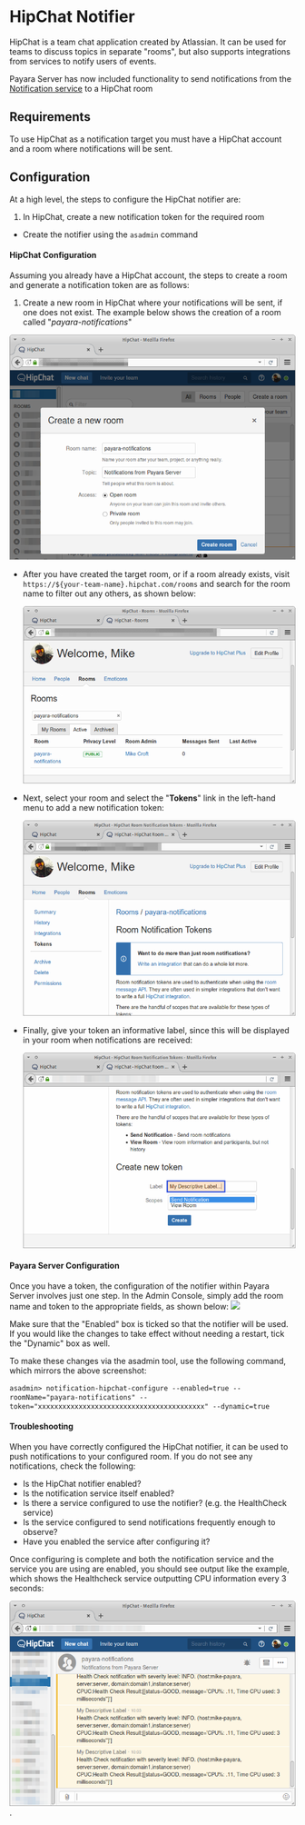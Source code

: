 # HipChat Notifier
HipChat is a team chat application created by Atlassian. It can be used for teams to discuss topics in separate "rooms", but also supports integrations from services to notify users of events.

Payara Server has now included functionality to send notifications from the [Notification service](/documentation/extended-documentation/notification-service/notification-service.md) to a HipChat room


## Requirements
To use HipChat as a notification target you must have a HipChat account and a room where notifications will be sent.

## Configuration
At a high level, the steps to configure the HipChat notifier are:

1. In HipChat, create a new notification token for the required room
- Create the notifier using the `asadmin` command

#### HipChat Configuration
Assuming you already have a HipChat account, the steps to create a room and generate a notification token are as follows:

1. Create a new room in HipChat where your notifications will be sent, if one does not exist. The example below shows the creation of a room called "*payara-notifications*"   
  
  ![](/assets/hipchat-create-room.png)
- After you have created the target room, or if a room already exists, visit `https://${your-team-name}.hipchat.com/rooms` and search for the room name to filter out any others, as shown below:

  ![](/assets/hipchat-view-room.png)

- Next, select your room and select the "**Tokens**" link in the left-hand menu to add a new notification token:

  ![](/assets/hipchat-room-tokens.png)

- Finally, give your token an informative label, since this will be displayed in your room when notifications are received:

  ![](/assets/hipchat-create-token.png)


#### Payara Server Configuration
Once you have a token, the configuration of the notifier within Payara Server involves just one step. In the Admin Console, simply add the room name and token to the appropriate fields, as shown below:
![](/assets/admin-console-hipchat-notifier-configuration.png)

Make sure that the "Enabled" box is ticked so that the notifier will be used. If you would like the changes to take effect without needing a restart, tick the "Dynamic" box as well.

To make these changes via the asadmin tool, use the following command, which mirrors the above screenshot:

```
asadmin> notification-hipchat-configure --enabled=true --roomName="payara-notifications" --token="xxxxxxxxxxxxxxxxxxxxxxxxxxxxxxxxxxxxxxxxx" --dynamic=true
```

#### Troubleshooting
When you have correctly configured the HipChat notifier, it can be used to push notifications to your configured room. If you do not see any notifications, check the following:

* Is the HipChat notifier enabled?
* Is the notification service itself enabled?
* Is there a service configured to use the notifier? (e.g. the HealthCheck service)
* Is the service configured to send notifications frequently enough to observe?
* Have you enabled the service after configuring it?

Once configuring is complete and both the notification service and the service you are using are enabled, you should see output like the example, which shows the Healthcheck service outputting CPU information every 3 seconds:



![](/assets/hipchat-notifications.png)
.